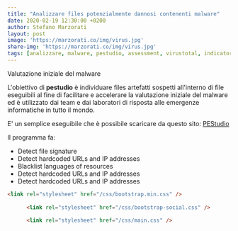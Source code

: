 ```yaml
---
title: "Analizzare files potenzialmente dannosi contenenti malware"
date: 2020-02-19 12:30:00 +0200
author: Stefano Marzorati
layout: post
image: 'https://marzorati.co/img/virus.jpg'
share-img: 'https://marzorati.co/img/virus.jpg'
tags: [analizzare, malware, pestudio, assessment, virustotal, indicator, string]
---
```

Valutazione iniziale del malware

L'obiettivo di **pestudio** è individuare files artefatti sospetti all'interno di file eseguibili al fine di facilitare e accelerare la valutazione iniziale del malware ed è utilizzato dai team e dai laboratori di risposta alle emergenze informatiche in tutto il mondo.

E' un semplice eseguibile che è possibile scaricare da questo sito: <a href="https://www.winitor.com/get.html" target="_blank">PEStudio</a>

Il programma fa:

 * Detect file signature
 * Detect hardcoded URLs and IP addresses
 * Blacklist languages of resources
 * Detect hardcoded URLs and IP addresses
 * Detect hardcoded URLs and IP addresses
 
~~~html
<link rel="stylesheet" href="/css/bootstrap.min.css" />
    
      <link rel="stylesheet" href="/css/bootstrap-social.css" />
    
      <link rel="stylesheet" href="/css/main.css" />
    
~~~

